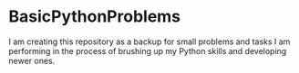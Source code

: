 # BasicPythonProblems
I am creating this repository as a backup for small problems and tasks I am performing in the process of brushing up my Python skills and developing newer ones.
